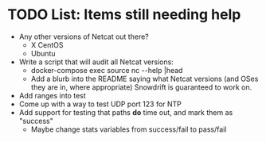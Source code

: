 
# TODO List: Items still needing help

- Any other versions of Netcat out there?
   - X CentOS
   - Ubuntu
- Write a script that will audit all Netcat versions:
   - docker-compose exec source nc --help |head
   - Add a blurb into the README saying what Netcat versions (and OSes they are in, where appropriate) Snowdrift is guaranteed to work on.
- Add ranges into test
- Come up with a way to test UDP port 123 for NTP
- Add support for testing that paths **do** time out, and mark them as "success"
   - Maybe change stats variables from success/fail to pass/fail

